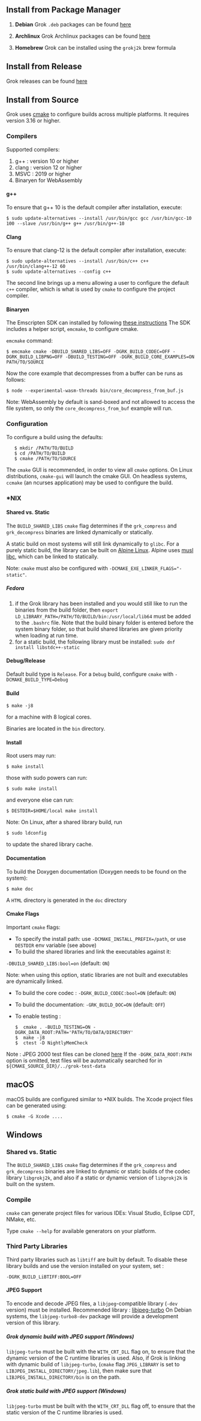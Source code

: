 ## Install from Package Manager

1. **Debian** Grok `.deb` packages can be found [here](https://tracker.debian.org/pkg/libgrokj2k)

1. **Archlinux** Grok Archlinux packages can be found [here](https://aur.archlinux.org/packages/grok-jpeg2000/)

1. **Homebrew** Grok can be installed using the `grokj2k` brew formula

## Install from Release

Grok releases can be found [here](https://github.com/GrokImageCompression/grok/releases)

## Install from Source

Grok uses [cmake](www.cmake.org) to configure builds across multiple platforms.
It requires version 3.16 or higher.

### Compilers

Supported compilers:

1. g++ : version 10 or higher
1. clang : version 12 or higher
1. MSVC : 2019 or higher
1. Binaryen for WebAssembly

#### g++

To ensure that g++ 10 is the default compiler after installation, execute:

`$ sudo update-alternatives --install /usr/bin/gcc gcc /usr/bin/gcc-10 100 --slave /usr/bin/g++ g++ /usr/bin/g++-10`

#### Clang

To ensure that clang-12 is the default compiler after installation, execute:

```
$ sudo update-alternatives --install /usr/bin/c++ c++ /usr/bin/clang++-12 60
$ sudo update-alternatives --config c++
```

The second line brings up a menu allowing a user to configure the default `c++` compiler, which is what is used by `cmake` to configure the project compiler.

#### Binaryen

The Emscripten SDK can installed by following [these instructions](https://emscripten.org/docs/getting_started/downloads.html)
The SDK includes a helper script, `emcmake`, to configure cmake.

`emcmake` command:

`$ emcmake cmake -DBUILD_SHARED_LIBS=OFF -DGRK_BUILD_CODEC=OFF -DGRK_BUILD_LIBPNG=OFF -DBUILD_TESTING=OFF -DGRK_BUILD_CORE_EXAMPLES=ON  PATH/TO/SOURCE`

Now the core example that decompresses from a buffer can be runs as follows:

`$ node --experimental-wasm-threads bin/core_decompress_from_buf.js`

Note: WebAssembly by default is sand-boxed and not allowed to access the file system, so
only the `core_decompress_from_buf` example will run.

### Configuration

To configure a build using the defaults:

```
   $ mkdir /PATH/TO/BUILD
   $ cd /PATH/TO/BUILD
   $ cmake /PATH/TO/SOURCE
```

The `cmake` GUI is recommended, in order to view all `cmake` options.
On Linux distributions, `cmake-gui` will launch the cmake GUI.
On headless systems, `ccmake` (an ncurses application)
may be used to configure the build.


### *NIX

#### Shared vs. Static

The `BUILD_SHARED_LIBS` `cmake` flag determines if the `grk_compress`
and `grk_decompress` binaries are linked dynamically or statically.

A static build on most systems will still link dynamically
to `glibc`. For a purely static build, the library can be built
on [Alpine Linux](https://www.alpinelinux.org/). Alpine uses
[musl libc](https://musl.libc.org/), which can be linked to statically.

Note: `cmake` must also be configured with `-DCMAKE_EXE_LINKER_FLAGS="-static"`.

##### Fedora

1. if the Grok library has been installed and you would still like to run the binaries
from the build folder, then
`export LD_LIBRARY_PATH=/PATH/TO/BUILD/bin:/usr/local/lib64`
must be added to the `.bashrc` file. Note that the build binary folder is
entered before the system binary folder, so that build shared libraries
are given priority when loading at run time.
1. for a static build, the following library must be installed:
`sudo dnf install libstdc++-static`

#### Debug/Release

Default build type is `Release`. For a `Debug` build, configure
`cmake` with `-DCMAKE_BUILD_TYPE=Debug`

#### Build

`$ make -j8`

for a machine with 8 logical cores.

Binaries are located in the `bin` directory.

#### Install

Root users may run:

`$ make install`

those with sudo powers can run:

`$ sudo make install`

and everyone else can run:

`$ DESTDIR=$HOME/local make install`

Note: On Linux, after a shared library build, run

`$ sudo ldconfig`

to update the shared library cache.

#### Documentation

To build the Doxygen documentation (Doxygen needs to be found on the system):

`$ make doc`

A `HTML` directory is generated in the `doc` directory

#### Cmake Flags

Important `cmake` flags:

* To specify the install path: use `-DCMAKE_INSTALL_PREFIX=/path`, or use `DESTDIR` env variable (see above)
* To build the shared libraries and link the executables against it:

 `-DBUILD_SHARED_LIBS:bool=on` (default: `ON`)

  Note: when using this option, static libraries are not built and executables are dynamically linked.
* To build the core codec : `-DGRK_BUILD_CODEC:bool=ON` (default: `ON`)
* To build the documentation: `-GRK_BUILD_DOC=ON` (default: `OFF`)
* To enable testing :

      $  cmake . -BUILD_TESTING=ON -DGRK_DATA_ROOT:PATH='PATH/TO/DATA/DIRECTORY'
      $  make -j8
      $  ctest -D NightlyMemCheck

Note : JPEG 2000 test files can be cloned
[here](https://github.com/GrokImageCompression/grok-test-data.git)
If the `-DGRK_DATA_ROOT:PATH` option is omitted,
test files will be automatically searched for in
`${CMAKE_SOURCE_DIR}/../grok-test-data`


## macOS

macOS builds are configured similar to *NIX builds.
The Xcode project files can be generated using:

`$ cmake -G Xcode ....`


## Windows

### Shared vs. Static

The `BUILD_SHARED_LIBS` `cmake` flag determines if the `grk_compress` and `grk_decompress`
binaries are linked to dynamic or static builds of the codec library `libgrokj2k`,
and also if a static or dynamic version of `libgrokj2k` is built on the system.


### Compile

`cmake` can generate project files for various IDEs: Visual Studio, Eclipse CDT, NMake, etc.

Type `cmake --help` for available generators on your platform.

### Third Party Libraries

Third party libraries such as `libtiff` are built by default. To disable
these library builds and use the version installed on your system, set :

  `-DGRK_BUILD_LiBTIFF:BOOL=OFF`

#### JPEG Support

To encode and decode JPEG files, a `libjpeg`-compatible library
(`-dev` version) must be installed.
Recommended library : [libjpeg-turbo](https://github.com/libjpeg-turbo/libjpeg-turbo)
On Debian systems, the `libjpeg-turbo8-dev` package will provide a development
version of this library.

##### Grok dynamic build with JPEG support (Windows)

`libjpeg-turbo` must be built with the `WITH_CRT_DLL` flag on, to ensure that the dynamic version of the C runtime libraries is used. Also, if Grok is linking with dynamic build of `libjpeg-turbo`, (`cmake` flag `JPEG_LIBRARY` is set to `LIBJPEG_INSTALL_DIRECTORY/jpeg.lib`), then make sure that `LIBJPEG_INSTALL_DIRECTORY/bin` is on the path.

##### Grok static build with JPEG support (Windows)

`libjpeg-turbo` must be built with the `WITH_CRT_DLL` flag off, to ensure that the static version of the C runtime libraries is used.
